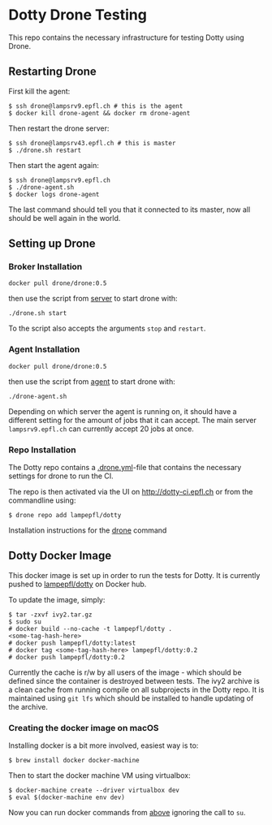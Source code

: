 Dotty Drone Testing
===================
This repo contains the necessary infrastructure for testing Dotty using Drone.

Restarting Drone
----------------
First kill the agent:
```
$ ssh drone@lampsrv9.epfl.ch # this is the agent
$ docker kill drone-agent && docker rm drone-agent
```

Then restart the drone server:
```
$ ssh drone@lampsrv43.epfl.ch # this is master
$ ./drone.sh restart
```

Then start the agent again:
```
$ ssh drone@lampsrv9.epfl.ch
$ ./drone-agent.sh
$ docker logs drone-agent
```

The last command should tell you that it connected to its master, now all
should be well again in the world.

Setting up Drone
----------------

### Broker Installation ###
```
docker pull drone/drone:0.5
```

then use the script from [server](drone/server/drone.sh) to start drone with:

```
./drone.sh start
```

To the script also accepts the arguments `stop` and `restart`.

### Agent Installation ###
```
docker pull drone/drone:0.5
```

then use the script from [agent](drone/agent/drone-agent.sh) to start drone
with:

```
./drone-agent.sh
```

Depending on which server the agent is running on, it should have a different
setting for the amount of jobs that it can accept. The main server
`lampsrv9.epfl.ch` can currently accept 20 jobs at once.

### Repo Installation ###
The Dotty repo contains a
[.drone.yml](https://github.com/lampepfl/dotty/blob/master/.drone.yml)-file
that contains the necessary settings for drone to run the CI.

The repo is then activated via the UI on http://dotty-ci.epfl.ch or from the
commandline using:

```
$ drone repo add lampepfl/dotty
```

Installation instructions for the
[drone](http://readme.drone.io/0.5/install/cli/) command

Dotty Docker Image
------------------
This docker image is set up in order to run the tests for Dotty. It is
currently pushed to [lampepfl/dotty](https://hub.docker.com/r/lampepfl/dotty/)
on Docker hub.

To update the image, simply:

```
$ tar -zxvf ivy2.tar.gz
$ sudo su
# docker build --no-cache -t lampepfl/dotty .
<some-tag-hash-here>
# docker push lampepfl/dotty:latest
# docker tag <some-tag-hash-here> lampepfl/dotty:0.2
# docker push lampepfl/dotty:0.2
```

Currently the cache is r/w by all users of the image - which should be defined
since the container is destroyed between tests. The ivy2 archive is a clean cache
from running compile on all subprojects in the Dotty repo. It is maintained using
`git lfs` which should be installed to handle updating of the archive.

### Creating the docker image on macOS ###
Installing docker is a bit more involved, easiest way is to:

```
$ brew install docker docker-machine
```

Then to start the docker machine VM using virtualbox:

```
$ docker-machine create --driver virtualbox dev
$ eval $(docker-machine env dev)
```

Now you can run docker commands from [above](#dotty-docker-image) ignoring the
call to `su`.
